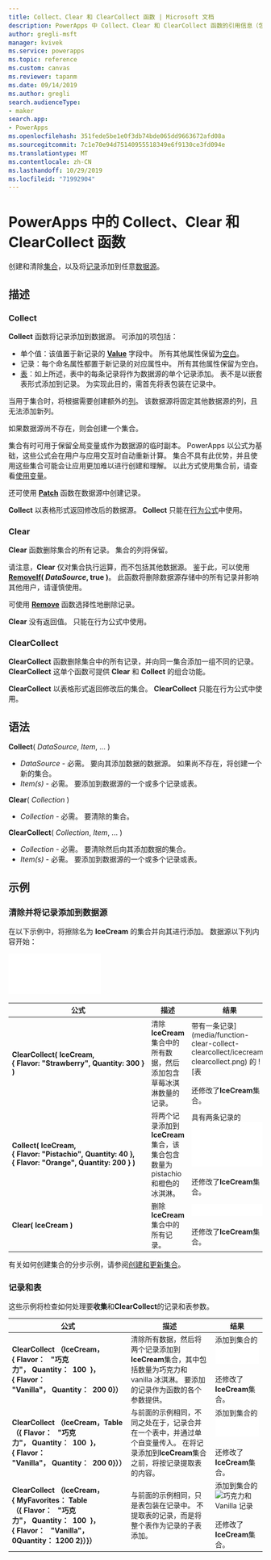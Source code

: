 ```yaml
---
title: Collect、Clear 和 ClearCollect 函数 | Microsoft 文档
description: PowerApps 中 Collect、Clear 和 ClearCollect 函数的引用信息（包括语法和示例）
author: gregli-msft
manager: kvivek
ms.service: powerapps
ms.topic: reference
ms.custom: canvas
ms.reviewer: tapanm
ms.date: 09/14/2019
ms.author: gregli
search.audienceType:
- maker
search.app:
- PowerApps
ms.openlocfilehash: 351fede5be1e0f3db74bde065dd9663672afd08a
ms.sourcegitcommit: 7c1e70e94d75140955518349e6f9130ce3fd094e
ms.translationtype: MT
ms.contentlocale: zh-CN
ms.lasthandoff: 10/29/2019
ms.locfileid: "71992904"
---
```

# <a name="collect-clear-and-clearcollect-functions-in-powerapps"></a>PowerApps 中的 Collect、Clear 和 ClearCollect 函数

创建和清除[集合](../working-with-data-sources.md#collections)，以及将[记录](../working-with-tables.md#records)添加到任意[数据源](../working-with-data-sources.md)。

## <a name="description"></a>描述

### <a name="collect"></a>Collect

**Collect** 函数将记录添加到数据源。 可添加的项包括：

- 单个值：该值置于新记录的 **[Value](function-value.md)** 字段中。  所有其他属性保留为[空白](function-isblank-isempty.md)。
- 记录：每个命名属性都置于新记录的对应属性中。  所有其他属性保留为空白。
- [表](../working-with-tables.md)：如上所述，表中的每条记录将作为数据源的单个记录添加。 表不是以嵌套表形式添加到记录。 为实现此目的，需首先将表包装在记录中。

当用于集合时，将根据需要创建额外的[列](../working-with-tables.md#columns)。 该数据源将固定其他数据源的列，且无法添加新列。  

如果数据源尚不存在，则会创建一个集合。

集合有时可用于保留全局变量或作为数据源的临时副本。 PowerApps 以公式为基础，这些公式会在用户与应用交互时自动重新计算。 集合不具有此优势，并且使用这些集合可能会让应用更加难以进行创建和理解。 以此方式使用集合前，请查看[使用变量](../working-with-variables.md)。

还可使用 **[Patch](function-patch.md)** 函数在数据源中创建记录。

**Collect** 以表格形式返回修改后的数据源。  **Collect** 只能在[行为公式](../working-with-formulas-in-depth.md)中使用。

### <a name="clear"></a>Clear

**Clear** 函数删除集合的所有记录。  集合的列将保留。

请注意，**Clear** 仅对集合执行运算，而不包括其他数据源。  鉴于此，可以使用 **[RemoveIf](function-remove-removeif.md)( *DataSource*, true )**。  此函数将删除数据源存储中的所有记录并影响其他用户，请谨慎使用。

可使用 **[Remove](function-remove-removeif.md)** 函数选择性地删除记录。

**Clear** 没有返回值。  只能在行为公式中使用。

### <a name="clearcollect"></a>ClearCollect

**ClearCollect** 函数删除集合中的所有记录，并向同一集合添加一组不同的记录。  **ClearCollect** 这单个函数可提供 **Clear** 和 **Collect** 的组合功能。

**ClearCollect** 以表格形式返回修改后的集合。  **ClearCollect** 只能在行为公式中使用。

## <a name="syntax"></a>语法

**Collect**( *DataSource*, *Item*, ... )

* *DataSource* - 必需。 要向其添加数据的数据源。  如果尚不存在，将创建一个新的集合。
* *Item(s)* - 必需。  要添加到数据源的一个或多个记录或表。  

**Clear**( *Collection* )

* *Collection* - 必需。 要清除的集合。

**ClearCollect**( *Collection*, *Item*, ... )

* *Collection* - 必需。 要清除然后向其添加数据的集合。
* *Item(s)* - 必需。  要添加到数据源的一个或多个记录或表。  

## <a name="examples"></a>示例

### <a name="clearing-and-adding-records-to-a-data-source"></a>清除并将记录添加到数据源

在以下示例中，将擦除名为 **IceCream** 的集合并向其进行添加。 数据源以下列内容开始：

![示例数据源](media/function-clear-collect-clearcollect/icecream.png)

| 公式 | 描述 | 结果 |
| --- | --- | --- |
| **ClearCollect( IceCream, {&nbsp;Flavor:&nbsp;"Strawberry",&nbsp;Quantity:&nbsp;300&nbsp;} )** |清除 **IceCream** 集合中的所有数据，然后添加包含草莓冰淇淋数量的记录。 |带有一条记录](media/function-clear-collect-clearcollect/icecream-clearcollect.png) 的<style>img {最大宽度：无}</style> ![表<br><br>还修改了**IceCream**集合。 |
| **Collect( IceCream, {&nbsp;Flavor:&nbsp;"Pistachio",&nbsp;Quantity:&nbsp;40&nbsp;}, {&nbsp;Flavor:&nbsp;"Orange",&nbsp;Quantity:&nbsp;200&nbsp;}  )** |将两个记录添加到**IceCream**集合，该集合包含数量为 pistachio 和橙色的冰淇淋。 |具有两条记录的 ![表](media/function-clear-collect-clearcollect/icecream-collect.png)<br><br>还修改了**IceCream**集合。 |
| **Clear( IceCream )** |删除 **IceCream** 集合中的所有记录。 |![空表](media/function-clear-collect-clearcollect/icecream-clear.png)<br><br>还修改了**IceCream**集合。 |

有关如何创建集合的分步示例，请参阅[创建和更新集合](../create-update-collection.md)。

### <a name="records-and-tables"></a>记录和表

这些示例将检查如何处理要**收集**和**ClearCollect**的记录和表参数。

| 公式 | 描述 | 结果 |
| --- | --- | --- |
| **ClearCollect （IceCream，{&nbsp;Flavor： &nbsp; "巧克力"，&nbsp;Quantity： &nbsp;100 &nbsp;}，{&nbsp;Flavor： &nbsp; "Vanilla"，&nbsp;Quantity： &nbsp;200 0}）** | 清除所有数据，然后将两个记录添加到**IceCream**集合，其中包括数量为巧克力和 vanilla 冰淇淋。  要添加的记录作为函数的各个参数提供。| 添加到集合的 ![巧克力和 Vanilla 记录](media/function-clear-collect-clearcollect/icecream.png) <br><br>还修改了**IceCream**集合。 |
| **ClearCollect （IceCream，Table （{&nbsp;Flavor： &nbsp; "巧克力"，&nbsp;Quantity： &nbsp;100 &nbsp;}，{&nbsp;Flavor： &nbsp; "Vanilla"，&nbsp;Quantity： &nbsp;200 0}））** | 与前面的示例相同，不同之处在于，记录合并在一个表中，并通过单个自变量传入。 在将记录添加到**IceCream**集合之前，将按记录提取表的内容。 | 添加到集合的 ![巧克力和 Vanilla 记录](media/function-clear-collect-clearcollect/icecream.png)<br><br>还修改了**IceCream**集合。 |
| **ClearCollect （IceCream，<br> {&nbsp;MyFavorites： Table （{&nbsp;Flavor： &nbsp; "巧克力"，&nbsp;Quantity： &nbsp;100 &nbsp;}，{&nbsp;Flavor： &nbsp; "Vanilla"，0Quantity： 1200 2}）}）** | 与前面的示例相同，只是表包装在记录中。  不提取表的记录，而是将整个表作为记录的子表添加。 | 添加到集合的 ![巧克力和 Vanilla 记录](media/function-clear-collect-clearcollect/icecream-myfavorites.png)<br><br>还修改了**IceCream**集合。 |

